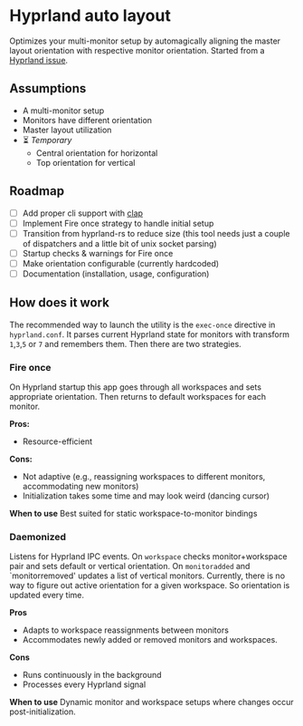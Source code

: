 # Hyprland auto layout

Optimizes your multi-monitor setup by automagically aligning the master layout orientation with respective monitor orientation.
Started from a [Hyprland issue](https://github.com/hyprwm/Hyprland/issues/3174).

## Assumptions

- A multi-monitor setup
- Monitors have different orientation
- Master layout utilization
- ⏳ *Temporary*
  - Central orientation for horizontal
  - Top orientation for vertical

## Roadmap

- [ ] Add proper cli support with [clap](https://github.com/clap-rs/clap)
- [ ] Implement Fire once strategy to handle initial setup
- [ ] Transition from hyprland-rs to reduce size (this tool needs just a couple of dispatchers and a little bit of unix socket parsing)
- [ ] Startup checks & warnings for Fire once
- [ ] Make orientation configurable (currently hardcoded)
- [ ] Documentation (installation, usage, configuration)

## How does it work

The recommended way to launch the utility is the `exec-once` directive in `hyprland.conf`.
It parses current Hyprland state for monitors with transform `1`,`3`,`5` or `7` and remembers them.
Then there are two strategies.

### Fire once

On Hyprland startup this app goes through all workspaces and sets appropriate orientation.
Then returns to default workspaces for each monitor.

**Pros:**
- Resource-efficient

**Cons:**
- Not adaptive (e.g., reassigning workspaces to different monitors, accommodating new monitors)
- Initialization takes some time and may look weird (dancing cursor)

**When to use**
Best suited for static workspace-to-monitor bindings

### Daemonized

Listens for Hyprland IPC events.
On `workspace` checks monitor+workspace pair and sets default or vertical orientation.
On `monitoradded` and `monitorremoved' updates a list of vertical monitors.
Currently, there is no way to figure out active orientation for a given workspace.
So orientation is updated every time.

**Pros**
- Adapts to workspace reassignments between monitors
- Accommodates newly added or removed monitors and workspaces.

**Cons**
- Runs continuously in the background
- Processes every Hyprland signal

**When to use**
Dynamic monitor and workspace setups where changes occur post-initialization.
